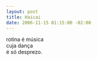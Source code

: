```yaml
--- 
layout: post
title: Haicai
date: 2006-11-15 01:15:00 -02:00
---
```


rotina é música  
cuja dança  
é só desprezo.  

